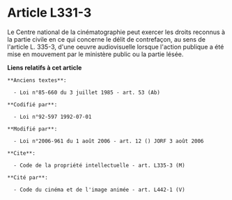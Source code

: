 # Article L331-3

Le Centre national de la cinématographie peut exercer les droits reconnus à la partie civile en ce qui concerne le délit de
contrefaçon, au sens de l'article L. 335-3, d'une oeuvre audiovisuelle lorsque l'action publique a été mise en mouvement par
le ministère public ou la partie lésée.

**Liens relatifs à cet article**

	**Anciens textes**:

	  - Loi n°85-660 du 3 juillet 1985 - art. 53 (Ab)

	**Codifié par**:

	  - Loi n°92-597 1992-07-01

	**Modifié par**:

	  - Loi n°2006-961 du 1 août 2006 - art. 12 () JORF 3 août 2006

	**Cite**:

	  - Code de la propriété intellectuelle - art. L335-3 (M)

	**Cité par**:

	  - Code du cinéma et de l'image animée - art. L442-1 (V)
